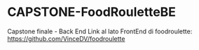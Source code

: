 # CAPSTONE-FoodRouletteBE
Capstone finale - Back End 
Link al lato FrontEnd di foodroulette:
https://github.com/VinceDV/foodroulette
